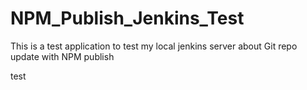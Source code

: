 # NPM_Publish_Jenkins_Test
This is a test application to test my local jenkins server about Git repo update with NPM publish

test
